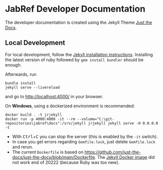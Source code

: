 # JabRef Developer Documentation

The developer documentation is created using the Jekyll Theme [Just the Docs](https://just-the-docs.github.io/just-the-docs/).

## Local Development

For local development, follow the [Jekyll installation instructions](https://jekyllrb.com/docs/installation/).
Installing the latest version of ruby followed by `gem install bundler` should be enough.

Afterwards, run

```terminal
bundle install
jekyll serve --livereload
```

and go to <http://localhost:4000/> in your browser.

On **Windows**, using a dockerized environment is recommended:

```terminal
docker build . -t jrjekyll
docker run -p 4000:4000 -it --rm --volume="C:\git-repositories\jabref\docs":/srv/jekyll jrjekyll jekyll serve -H 0.0.0.0 -t
```

* With <kbd>Ctrl</kbd>+<kbd>C</kbd> you can stop the server (this is enabled by the `-it` switch).
* In case you get errors regarding `Gemfile.lock`, just delete `Gemfile.lock` and rerun.
* The current `Dockerfile` is based on <https://github.com/just-the-docs/just-the-docs/blob/main/Dockerfile>.
  The [Jekyll Docker image](https://github.com/envygeeks/jekyll-docker#jekyll-docker) did not work end of 20222 (because Ruby was too new).
